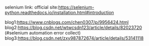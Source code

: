 selenium link:
official site:https://selenium-python.readthedocs.io/installation.html#introduction

blog1:https://www.cnblogs.com/chen0307/p/9956424.html
blog2:https://blog.csdn.net/wtwcsdn123/article/details/82023720
(#selenium automation error collect)
blog3:https://blog.csdn.net/zxy987872674/article/details/53141118
